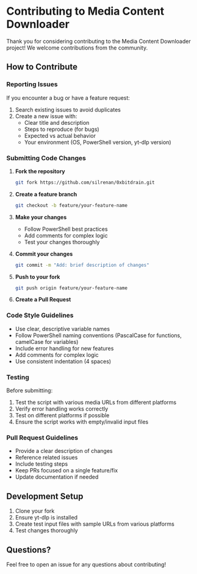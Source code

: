 # Contributing to Media Content Downloader

Thank you for considering contributing to the Media Content Downloader project! We welcome contributions from the community.

## How to Contribute

### Reporting Issues

If you encounter a bug or have a feature request:

1. Search existing issues to avoid duplicates
2. Create a new issue with:
   - Clear title and description
   - Steps to reproduce (for bugs)
   - Expected vs actual behavior
   - Your environment (OS, PowerShell version, yt-dlp version)

### Submitting Code Changes

1. **Fork the repository**
   ```bash
   git fork https://github.com/silrenan/0xbitdrain.git
   ```

2. **Create a feature branch**
   ```bash
   git checkout -b feature/your-feature-name
   ```

3. **Make your changes**
   - Follow PowerShell best practices
   - Add comments for complex logic
   - Test your changes thoroughly

4. **Commit your changes**
   ```bash
   git commit -m "Add: brief description of changes"
   ```

5. **Push to your fork**
   ```bash
   git push origin feature/your-feature-name
   ```

6. **Create a Pull Request**

### Code Style Guidelines

- Use clear, descriptive variable names
- Follow PowerShell naming conventions (PascalCase for functions, camelCase for variables)
- Include error handling for new features
- Add comments for complex logic
- Use consistent indentation (4 spaces)

### Testing

Before submitting:

1. Test the script with various media URLs from different platforms
2. Verify error handling works correctly
3. Test on different platforms if possible
4. Ensure the script works with empty/invalid input files

### Pull Request Guidelines

- Provide a clear description of changes
- Reference related issues
- Include testing steps
- Keep PRs focused on a single feature/fix
- Update documentation if needed

## Development Setup

1. Clone your fork
2. Ensure yt-dlp is installed
3. Create test input files with sample URLs from various platforms
4. Test changes thoroughly

## Questions?

Feel free to open an issue for any questions about contributing!
